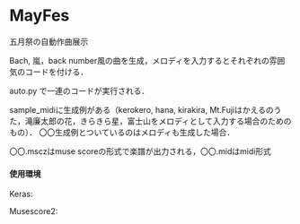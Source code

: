 # MayFes
五月祭の自動作曲展示

Bach, 嵐，back number風の曲を生成，メロディを入力するとそれぞれの雰囲気のコードを付ける．

auto.py で一連のコードが実行される．

sample_midiに生成例がある（kerokero, hana, kirakira, Mt.Fujiはかえるのうた，滝廉太郎の花，きらきら星，富士山をメロディとして入力する場合のためのもの）．
〇〇生成例とついているのはメロディも生成した場合．

〇〇.msczはmuse scoreの形式で楽譜が出力される，〇〇.midはmidi形式

#### 使用環境
Keras: 

Musescore2: 
